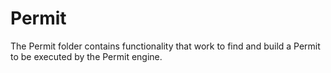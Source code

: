 # Permit

The Permit folder contains functionality that work to find and build a Permit to be executed by the
Permit engine.